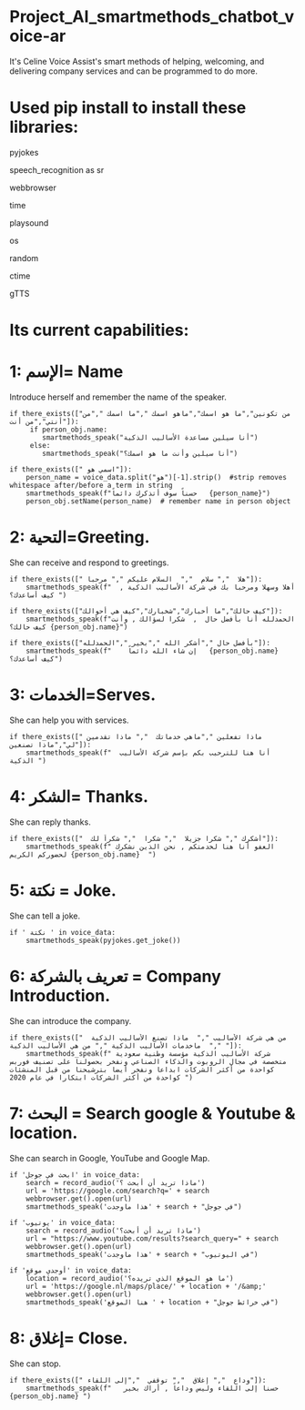 # Project_AI_smartmethods_chatbot_voice-ar

It's Celine Voice Assist's smart methods of helping, welcoming, and delivering company services and can be programmed to do more.

# Used pip install to install these libraries:

pyjokes

speech_recognition as sr

webbrowser

time

playsound

os

random

ctime

gTTS


# Its current capabilities:


  # 1: الإسم= Name
  
  Introduce herself and remember the name of the speaker.

    if there_exists(["من تكونين","ما هو اسمك","ماهو اسمك ","ما اسمك ","من أنتي","من أنت"]):
         if person_obj.name:
            smartmethods_speak("أنا سيلين مساعدة الأساليب الذكية")
         else:
            smartmethods_speak("أنا سيلين وأنت ما هو اسمك؟")

    if there_exists([" اسمي هو"]):
        person_name = voice_data.split("هو")[-1].strip()  #strip removes whitespace after/before a term in string
        smartmethods_speak(f"حسناً سوف أتذكرك دائماً   {person_name}")
        person_obj.setName(person_name)  # remember name in person object


 # 2: التحية=Greeting.
 
 She can receive and respond to greetings.

    if there_exists([" هلا  "," سلام  ","  السلام عليكم "," مرحبا"]): 
        smartmethods_speak(f"  أهلا وسهلا ومرحبا بك في شركة الأساليب الذكية , كيف أساعدك؟ ")

    if there_exists(["كيف حالك","ما أخبارك","شخبارك","كيف هي أحوالك"]):
        smartmethods_speak(f"الحمدلله أنا بأفضل حال  ,  شكرا لسؤالك , وأنت كيف حالك؟ {person_obj.name}")

    if there_exists(["بأفضل حال ","أشكر الله ","بخير ","الحمدلله"]):
        smartmethods_speak(f"    إن شاء الله دائماً   {person_obj.name}  كيف أساعدك؟")


# 3: الخدمات=Serves.

She can help you with services.

    if there_exists([" ماذا تفعلين ","ماهي خدماتك  "," ماذا تقدمين لي","ماذا تصنعين"]):
        smartmethods_speak(f"  أنا هنا للترحيب بكم بإسم شركة الأساليب الذكية ")
        
                
# 4: الشكر= Thanks.

She can reply thanks.       

    if there_exists(["  أشكرك "," شكرا جزيلا  "," شكرا  "," شكراً لك"]):
        smartmethods_speak(f" العفو أنا هنا لخدمتكم , نحن الذين نشكرك لحضوركم الكريم {person_obj.name}  ")


# 5: نكتة = Joke.

She can tell a joke.

    if ' نكتة ' in voice_data:
        smartmethods_speak(pyjokes.get_joke())


# 6: تعريف بالشركة = Company Introduction.

 She can introduce the company.

    if there_exists(["  من هي شركة الأساليب ","  ماذا تصنع الأساليب الذكية  ","  ماخدمات الأساليب الذكية "," من هي الأساليب الذكية "]):
        smartmethods_speak(f" شركة الأساليب الذكية مؤسسة وطنية سعودية متخصصة في مجال الروبوت والذكاء الصناعي ونفخر بحصولنا على تصنيف فوربس كواحدة من أكثر الشركات ابداعا ونفخر أيضا بترشيحنا من قبل المنشئات كواحدة من أكثر الشركات ابتكارا في عام 2020 ")



# 7:  البحث = Search google & Youtube & location.

She can search in Google, YouTube and Google Map.


    if 'ابحث في جوجل' in voice_data:
        search = record_audio('ماذا تريد أن أبحث ؟')
        url = 'https://google.com/search?q=' + search
        webbrowser.get().open(url)
        smartmethods_speak('هذا ماوجدت' + search + "في جوجل")
   
    if 'يوتيوب' in voice_data:
        search = record_audio('ماذا تريد أن أبحث؟')
        url = "https://www.youtube.com/results?search_query=" + search
        webbrowser.get().open(url)
        smartmethods_speak('هذا ماوجدت' + search + "في اليوتيوب")

    if 'أوجدي موقع' in voice_data:
        location = record_audio('ما هو الموقع الذي تريده؟')
        url = 'https://google.nl/maps/place/' + location + '/&amp;'
        webbrowser.get().open(url)
        smartmethods_speak('هنا الموقع ' + location + "في خرائط جوجل")
        
        
# 8:  إغلاق= Close.

She can stop.

    if there_exists([" وداع  "," إغلاق  "," توقفي  ","إلى اللقاء"]):
        smartmethods_speak(f"   حسنا إلى اللقاء وليس وداعاً , أراك بخير {person_obj.name} ")
      

